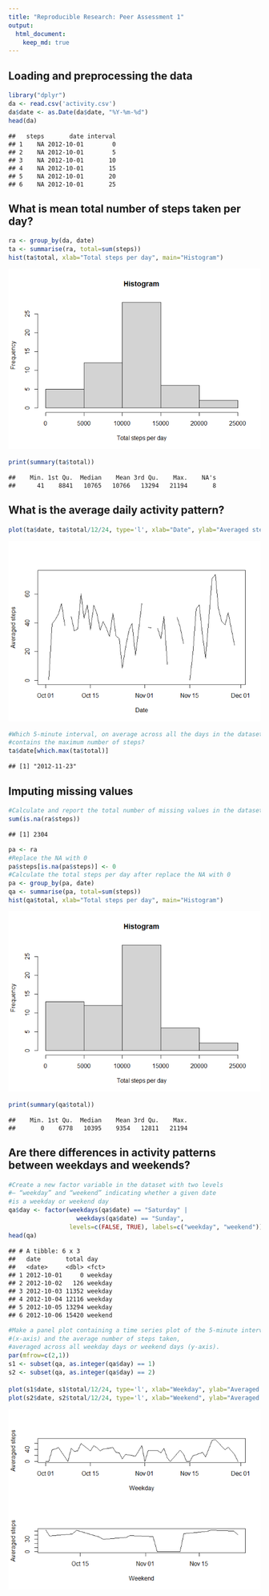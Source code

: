 ```yaml
---
title: "Reproducible Research: Peer Assessment 1"
output: 
  html_document:
    keep_md: true
---
```



## Loading and preprocessing the data

```r
library("dplyr")
da <- read.csv('activity.csv')
da$date <- as.Date(da$date, "%Y-%m-%d")
head(da)
```

```
##   steps       date interval
## 1    NA 2012-10-01        0
## 2    NA 2012-10-01        5
## 3    NA 2012-10-01       10
## 4    NA 2012-10-01       15
## 5    NA 2012-10-01       20
## 6    NA 2012-10-01       25
```



## What is mean total number of steps taken per day?

```r
ra <- group_by(da, date)
ta <- summarise(ra, total=sum(steps))
hist(ta$total, xlab="Total steps per day", main="Histogram")
```

![](PA1_template_files/figure-html/unnamed-chunk-2-1.png)<!-- -->

```r
print(summary(ta$total))
```

```
##    Min. 1st Qu.  Median    Mean 3rd Qu.    Max.    NA's 
##      41    8841   10765   10766   13294   21194       8
```



## What is the average daily activity pattern?

```r
plot(ta$date, ta$total/12/24, type='l', xlab="Date", ylab="Averaged steps")
```

![](PA1_template_files/figure-html/unnamed-chunk-3-1.png)<!-- -->

```r
#Which 5-minute interval, on average across all the days in the dataset, 
#contains the maximum number of steps?
ta$date[which.max(ta$total)]
```

```
## [1] "2012-11-23"
```



## Imputing missing values

```r
#Calculate and report the total number of missing values in the dataset
sum(is.na(ra$steps))
```

```
## [1] 2304
```

```r
pa <- ra
#Replace the NA with 0
pa$steps[is.na(pa$steps)] <- 0
#Calculate the total steps per day after replace the NA with 0
pa <- group_by(pa, date)
qa <- summarise(pa, total=sum(steps))
hist(qa$total, xlab="Total steps per day", main="Histogram")
```

![](PA1_template_files/figure-html/unnamed-chunk-4-1.png)<!-- -->

```r
print(summary(qa$total))
```

```
##    Min. 1st Qu.  Median    Mean 3rd Qu.    Max. 
##       0    6778   10395    9354   12811   21194
```



## Are there differences in activity patterns between weekdays and weekends?

```r
#Create a new factor variable in the dataset with two levels 
#– “weekday” and “weekend” indicating whether a given date 
#is a weekday or weekend day
qa$day <- factor(weekdays(qa$date) == "Saturday" | 
                   weekdays(qa$date) == "Sunday", 
                 levels=c(FALSE, TRUE), labels=c("weekday", "weekend"))
head(qa)
```

```
## # A tibble: 6 x 3
##   date       total day    
##   <date>     <dbl> <fct>  
## 1 2012-10-01     0 weekday
## 2 2012-10-02   126 weekday
## 3 2012-10-03 11352 weekday
## 4 2012-10-04 12116 weekday
## 5 2012-10-05 13294 weekday
## 6 2012-10-06 15420 weekend
```

```r
#Make a panel plot containing a time series plot of the 5-minute interval
#(x-axis) and the average number of steps taken, 
#averaged across all weekday days or weekend days (y-axis).
par(mfrow=c(2,1))
s1 <- subset(qa, as.integer(qa$day) == 1)
s2 <- subset(qa, as.integer(qa$day) == 2)

plot(s1$date, s1$total/12/24, type='l', xlab="Weekday", ylab="Averaged steps")
plot(s2$date, s2$total/12/24, type='l', xlab="Weekend", ylab="Averaged steps")
```

![](PA1_template_files/figure-html/unnamed-chunk-5-1.png)<!-- -->
